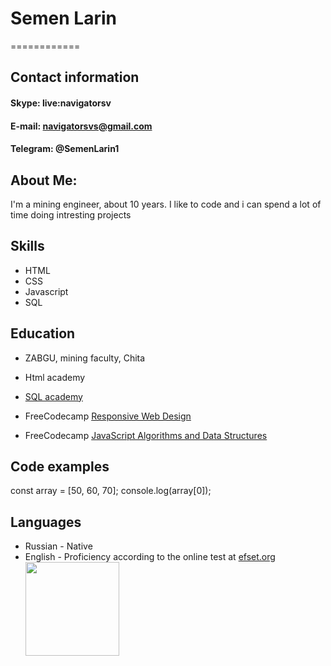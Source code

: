 # Semen Larin
============

## Contact information

#### Skype: live:navigatorsv
#### E-mail: navigatorsvs@gmail.com
#### Telegram: @SemenLarin1

About Me:
----------
I'm a mining engineer, about 10 years. I like to code and i can spend a lot of time doing intresting projects

Skills
----------

* HTML
* CSS
* Javascript
* SQL


Education
---------

* ZABGU, mining faculty, Chita
* Html academy
* [SQL academy](https://sql-academy.org/)
* FreeCodecamp [Responsive Web Design](https://www.freecodecamp.org/certification/fcc4f5a3b9e-4fae-490b-8a3c-7493cb6d0b94/responsive-web-design)

* FreeCodecamp [JavaScript Algorithms and Data Structures](https://www.freecodecamp.org/certification/fcc4f5a3b9e-4fae-490b-8a3c-7493cb6d0b94/responsive-web-design)


Code examples
--------------------

const array = [50, 60, 70];
console.log(array[0]);


Languages
----------------------------------------
* Russian - Native
* English - Proficiency according to the online test at [efset.org](https://www.efset.org/cert/EVs2hP)
[<img src="/Efset.png" width="150"/>](Efset.png)
